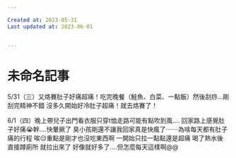 ```yaml
---

Created at: 2023-05-31
Last updated at: 2023-06-01


---
```


# 未命名記事


5/31（三）又烙賽肚子好痛超痛！吃完晚餐（鮭魚、白菜、一點飯）然後刮痧…剛刮完精神不錯 沒多久開始好冷肚子超痛！就去烙賽了！

6/1（四）晚上帶兒子出門看衣服只穿t恤走路可能有點吹到風…. 回家路上感覺肚子好痛😭幹….快暈厥了 臭小孩剛還不讓我回家真是快瘋了⋯⋯為啥每天都有肚子痛的行程 唉😔重點是剛才也沒吃東西啊
一開始只拉一點點還是超痛 喝了熱水後 直接蹲廁所 就拉出來了 好像就好多了….但怎麼每天這樣啊@@

